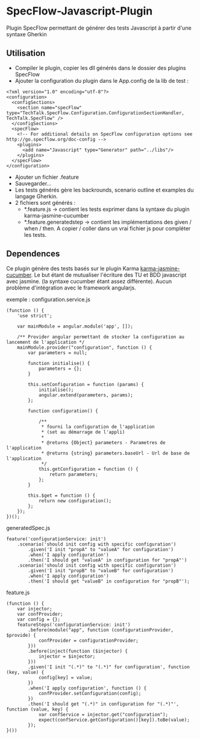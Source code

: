 SpecFlow-Javascript-Plugin
==========================

Plugin SpecFlow permettant de générer des tests Javascript à partir d'une syntaxe Gherkin

## Utilisation

+ Compiler le plugin, copier les dll générés dans le dossier des plugins SpecFlow
+ Ajouter la configuration du plugin dans le App.config de la lib de test :
```
<?xml version="1.0" encoding="utf-8"?>
<configuration>
  <configSections>
    <section name="specFlow" type="TechTalk.SpecFlow.Configuration.ConfigurationSectionHandler, TechTalk.SpecFlow" />
  </configSections>
  <specFlow>
    <!-- For additional details on SpecFlow configuration options see http://go.specflow.org/doc-config -->
    <plugins>
      <add name="Javascript" type="Generator" path="../libs"/>
    </plugins>
  </specFlow>
</configuration>
```
+ Ajouter un fichier .feature
+ Sauvegarder...
+ Les tests générés gère les backrounds, scenario outline et examples du langage Gherkin.
+ 2 fichiers sont générés : 
  + *.feature.js -> contient les tests exprimer dans la syntaxe du plugin karma-jasmine-cucumber
  + *.feature.generatedstep -> contient les implémentations des given / when / then. A copier / coller dans un vrai fichier js pour compléter les tests.

## Dependences

Ce plugin génère des tests basés sur le plugin Karma [karma-jasmine-cucumber](https://github.com/DealerDotCom/karma-jasmine-cucumber).
Le but étant de mutualiser l'écriture des TU et BDD javascript avec jasmine. (la syntaxe cucumber étant assez différente).
Aucun problème d'intégration avec le framework angularjs. 

exemple :
configuration.service.js
```
(function () {
    'use strict';

    var mainModule = angular.module('app', []);

    /** Provider angular permettant de stocker la configuration au lancement de l'application */
    mainModule.provider("configuration", function () {
        var parameters = null;

        function initialise() {
            parameters = {};
        }

        this.setConfiguration = function (params) {
            initialise();
            angular.extend(parameters, params);
        };
        
        function configuration() {

            /**
             * fourni la configuration de l'application
             * (set au démarrage de l'appli)
             *
             * @returns {Object} parameters - Parametres de l'application
             * @returns {string} parameters.baseUrl - Url de base de l'application
             */
            this.getConfiguration = function () {
                return parameters;
            };
        }
        
        this.$get = function () {
            return new configuration();
        };
    });
})();
```

generatedSpec.js
```
feature('configurationService: init')
    .scenario('should init config with specific configuration')
        .given('I init "propA" to "valueA" for configuration')
        .when('I apply configuration')
        .then('I should get "valueA" in configuration for "propA"')
    .scenario('should init config with specific configuration')
        .given('I init "propB" to "valueB" for configuration')
        .when('I apply configuration')
        .then('I should get "valueB" in configuration for "propB"');
```

feature.js
```
(function () {
    var injector;
    var confProvider;
    var config = {};
    featureSteps('configurationService: init')
        .before(module("app", function (configurationProvider, $provide) {
            confProvider = configurationProvider;
        }))
        .before(inject(function ($injector) {
            injector = $injector;
        }))
        .given('I init "(.*)" to "(.*)" for configuration', function (key, value) {
            config[key] = value;  
        })
        .when('I apply configuration', function () {
            confProvider.setConfiguration(config);
        })
        .then('I should get "(.*)" in configuration for "(.*)"', function (value, key) {
            var confService = injector.get("configuration");
            expect(confService.getConfiguration()[key]).toBe(value);
        });
}())

```
